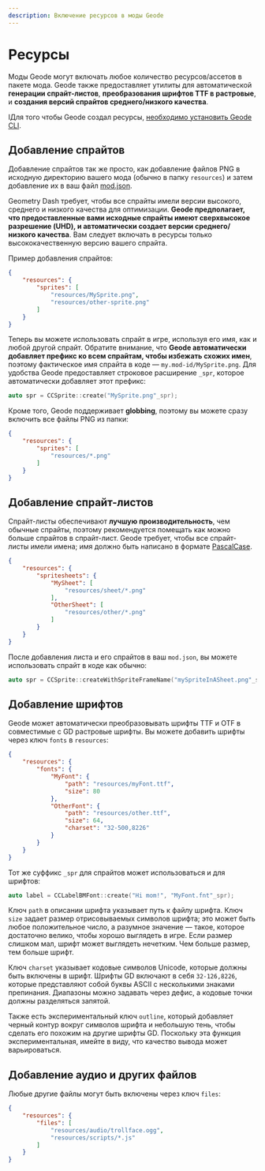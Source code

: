 ```yaml
---
description: Включение ресурсов в моды Geode
---
```


# Ресурсы

Моды Geode могут включать любое количество ресурсов/ассетов в пакете мода. Geode также предоставляет утилиты для автоматической **генерации спрайт-листов**, **преобразования шрифтов TTF в растровые**, и **создания версий спрайтов среднего/низкого качества**.

IДля того чтобы Geode создал ресурсы, [необходимо установить Geode CLI](/geode/installcli).

## Добавление спрайтов

Добавление спрайтов так же просто, как добавление файлов PNG в исходную директорию вашего мода (обычно в папку `resources`) и затем добавление их в ваш файл [mod.json](/mods/configuring.md).

Geometry Dash требует, чтобы все спрайты имели версии высокого, среднего и низкого качества для оптимизации.  **Geode предполагает, что предоставленные вами исходные спрайты имеют сверхвысокое разрешение (UHD), и автоматически создает версии среднего/низкого качества**. Вам следует включать в ресурсы только высококачественную версию вашего спрайта.

Пример добавления спрайтов:

```json
{
    "resources": {
        "sprites": [
            "resources/MySprite.png",
            "resources/other-sprite.png"
        ]
    }
}
```

Теперь вы можете использовать спрайт в игре, используя его имя, как и любой другой спрайт. Обратите внимание, что **Geode автоматически добавляет префикс ко всем спрайтам, чтобы избежать схожих имен**, поэтому фактическое имя спрайта в коде — `my.mod-id/MySprite.png`. Для удобства Geode предоставляет строковое расширение `_spr`, которое автоматически добавляет этот префикс:

```cpp
auto spr = CCSprite::create("MySprite.png"_spr);
```

Кроме того, Geode поддерживает **globbing**, поэтому вы можете сразу включить все файлы PNG из папки:

```json
{
    "resources": {
        "sprites": [
            "resources/*.png"
        ]
    }
}
```

## Добавление спрайт-листов

Спрайт-листы обеспечивают **лучшую производительность**, чем обычные спрайты, поэтому рекомендуется помещать как можно больше спрайтов в спрайт-лист. Geode требует, чтобы все спрайт-листы имели имена; имя должно быть написано в формате [PascalCase](https://techterms.com/definition/pascalcase).

```json
{
    "resources": {
        "spritesheets": {
            "MySheet": [
                "resources/sheet/*.png"
            ],
            "OtherSheet": [
                "resources/other/*.png"
            ]
        }
    }
}
```

После добавления листа и его спрайтов в ваш `mod.json`, вы можете использовать спрайт в коде как обычно:

```cpp
auto spr = CCSprite::createWithSpriteFrameName("mySpriteInASheet.png"_spr);
```

## Добавление шрифтов

Geode может автоматически преобразовывать шрифты TTF и OTF в совместимые с GD растровые шрифты. Вы можете добавить шрифты через ключ `fonts` в `resources`:

```json
{
    "resources": {
        "fonts": {
            "MyFont": {
                "path": "resources/myFont.ttf",
                "size": 80
            },
            "OtherFont": {
                "path": "resources/other.ttf",
                "size": 64,
                "charset": "32-500,8226"
            }
        }
    }
}
```

Тот же суффикс `_spr` для спрайтов может использоваться и для шрифтов:

```cpp
auto label = CCLabelBMFont::create("Hi mom!", "MyFont.fnt"_spr);
```

Ключ `path` в описании шрифта указывает путь к файлу шрифта. Ключ `size` задает размер отрисовываемых символов шрифта; это может быть любое положительное число, а разумное значение — такое, которое достаточно велико, чтобы хорошо выглядеть в игре. Если размер слишком мал, шрифт может выглядеть нечетким. Чем больше размер, тем больше шрифт.

Ключ `charset` указывает кодовые символов Unicode, которые должны быть включены в шрифт. Шрифты GD включают в себя `32-126,8226`, которые представляют собой буквы ASCII с несколькими знаками препинания. Диапазоны можно задавать через дефис, а кодовые точки должны разделяться запятой.

Также есть экспериментальный ключ `outline`, который добавляет черный контур вокруг символов шрифта и небольшую тень, чтобы сделать его похожим на другие шрифты GD. Поскольку эта функция экспериментальная, имейте в виду, что качество вывода может варьироваться.

## Добавление аудио и других файлов

Любые другие файлы могут быть включены через ключ `files`:

```json
{
    "resources": {
        "files": [
            "resources/audio/trollface.ogg",
            "resources/scripts/*.js"
        ]
    }
}
```
